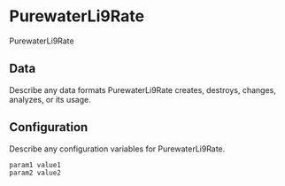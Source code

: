 # PurewaterLi9Rate

PurewaterLi9Rate

## Data

Describe any data formats PurewaterLi9Rate creates, destroys, changes, analyzes, or its usage.




## Configuration

Describe any configuration variables for PurewaterLi9Rate.

```
param1 value1
param2 value2
```
